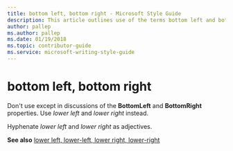 ```yaml
---
title: bottom left, bottom right - Microsoft Style Guide
description: This article outlines use of the terms bottom left and bottom right per Microsoft style guidelines.
author: pallep
ms.author: pallep
ms.date: 01/19/2018
ms.topic: contributor-guide
ms.service: microsoft-writing-style-guide
---
```


# bottom left, bottom right

Don't use except in discussions of the **BottomLeft** and **BottomRight** properties. Use *lower left* and *lower right* instead.  

Hyphenate *lower left* and *lower right* as adjectives.

**See also** [lower left, lower-left, lower right, lower-right](../l/lower-left-lower-right.md)
